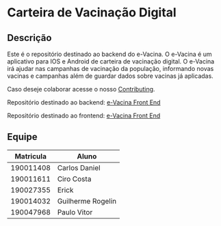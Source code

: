 # Carteira de Vacinação Digital

## Descrição
Este é o repositório destinado ao backend do e-Vacina. O e-Vacina é um aplicativo para IOS e Android de carteira de vacinação digital. O e-Vacina irá ajudar nas campanhas de vacinação da população, informando novas vacinas e campanhas além de guardar dados sobre vacinas já aplicadas.  

Caso deseje colaborar acesse o nosso [Contributing](https://github.com/fga-eps-mds/2020.2-e-Vacina-Backend/blob/main/CONTRIBUTING.md).

Repositório destinado ao backend: [e-Vacina Front End](https://github.com/fga-eps-mds/2020.2-e-Vacina-Backend)

Repositório destinado ao frontend: [e-Vacina Front End](https://github.com/fga-eps-mds/2020.2-e-Vacina-Frontend)

## Equipe
 Matricula|  Aluno
 ---|---
 190011408|Carlos Daniel  
 190011611|Ciro Costa 
 190027355|Erick  
 190014032|Guilherme Rogelin
 190047968|Paulo Vitor  

